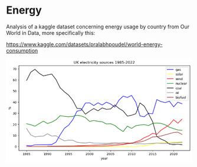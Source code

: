 # Energy
Analysis of a kaggle dataset concerning energy usage by country from Our World in Data, more specifically this:

https://www.kaggle.com/datasets/pralabhpoudel/world-energy-consumption

![Visualisation of UK energy use](https://github.com/MathmoBen/Energy/blob/main/Energy.png)
